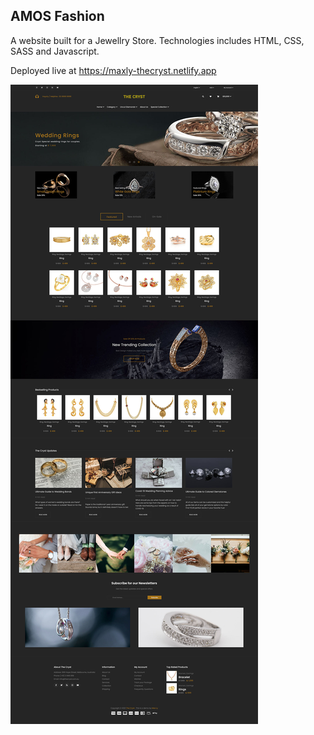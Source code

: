 ## AMOS Fashion

A website built for a Jewellry Store. Technologies includes HTML, CSS, SASS and Javascript.

Deployed live at https://maxly-thecryst.netlify.app

![](SitePreview.jpg)